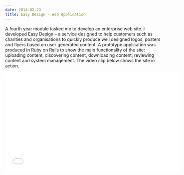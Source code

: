 ```yaml
---
date: 2014-02-23
title: Easy Design - Web Application
---
```


<BlogPostHeader />

A fourth year module tasked me to develop an enterprise web site. I developed Easy Design &#8211; a service designed to help customers such as charities and organisations to quickly produce well designed logos, posters and flyers based on user generated content. A prototype application was produced in Ruby on Rails to show the main functionality of the site: uploading content, discovering content, downloading content, reviewing content and system management. The video clip below shows the site in action.

<iframe width="560" height="315" src="//www.youtube.com/embed/4flt9zCDOCc?rel=0" frameborder="0" allowfullscreen></iframe>



